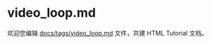 video_loop.md
===

欢迎您编辑 <a target="__blank" href="https://github.com/jaywcjlove/html-tutorial/blob/master/docs/tags/video_loop.md">docs/tags/video_loop.md</a> 文件，共建 HTML Tutorial 文档。